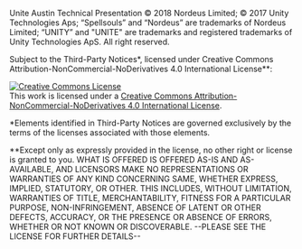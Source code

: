 Unite Austin Technical Presentation © 2018 Nordeus Limited; © 2017 Unity Technologies Aps; “Spellsouls” and “Nordeus” are trademarks of Nordeus Limited; “UNITY” and "UNITE" are trademarks and registered trademarks of Unity Technologies ApS. All right reserved.

Subject to the Third-Party Notices*, licensed under Creative Commons Attribution-NonCommercial-NoDerivatives 4.0 International License**:

<a rel="license" href="http://creativecommons.org/licenses/by-nc-nd/4.0/"><img alt="Creative Commons License" style="border-width:0" src="https://i.creativecommons.org/l/by-nc-nd/4.0/88x31.png" /></a><br />This work is licensed under a <a rel="license" href="http://creativecommons.org/licenses/by-nc-nd/4.0/">Creative Commons Attribution-NonCommercial-NoDerivatives 4.0 International License</a>.

*Elements identified in Third-Party Notices are governed exclusively by the terms of the licenses associated with those elements. 

**Except only as expressly provided in the license, no other right or license is granted to you. WHAT IS OFFERED IS OFFERED AS-IS AND AS-AVAILABLE, AND LICENSORS MAKE NO REPRESENTATIONS OR WARRANTIES OF ANY KIND CONCERNING SAME, WHETHER EXPRESS, IMPLIED, STATUTORY, OR OTHER. THIS INCLUDES, WITHOUT LIMITATION, WARRANTIES OF TITLE, MERCHANTABILITY, FITNESS FOR A PARTICULAR PURPOSE, NON-INFRINGEMENT, ABSENCE OF LATENT OR OTHER DEFECTS, ACCURACY, OR THE PRESENCE OR ABSENCE OF ERRORS, WHETHER OR NOT KNOWN OR DISCOVERABLE. 
--PLEASE SEE THE LICENSE FOR FURTHER DETAILS--

